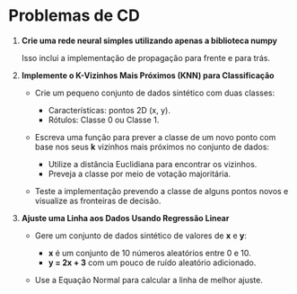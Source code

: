 # Problemas de CD

1. **Crie uma rede neural simples utilizando apenas a biblioteca numpy**

   Isso inclui a implementação de propagação para frente e para trás.

2. **Implemente o K-Vizinhos Mais Próximos (KNN) para Classificação**

   - Crie um pequeno conjunto de dados sintético com duas classes:
     - Características: pontos 2D (x, y).
     - Rótulos: Classe 0 ou Classe 1.

   - Escreva uma função para prever a classe de um novo ponto com base nos seus **k** vizinhos mais próximos no conjunto de dados:
     - Utilize a distância Euclidiana para encontrar os vizinhos.
     - Preveja a classe por meio de votação majoritária.

   - Teste a implementação prevendo a classe de alguns pontos novos e visualize as fronteiras de decisão.

3. **Ajuste uma Linha aos Dados Usando Regressão Linear**

   - Gere um conjunto de dados sintético de valores de **x** e **y**:
     - **x** é um conjunto de 10 números aleatórios entre 0 e 10.
     - **y = 2x + 3** com um pouco de ruído aleatório adicionado.
   
   - Use a Equação Normal para calcular a linha de melhor ajuste.
